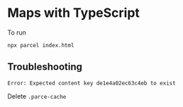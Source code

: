 # Maps with TypeScript

To run

```
npx parcel index.html
```

## Troubleshooting

```
Error: Expected content key de1e4a02ec63c4eb to exist
```

Delete `.parce-cache`
